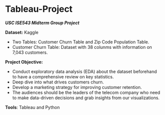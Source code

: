 # Tableau-Project

***USC ISE543 Midterm Group Project***

**Dataset:** Kaggle 
  - Two Tables: Customer Churn Table and Zip Code Population Table.
  - Customer Churn Table: Dataset with 38 colunms with information on 7,043 customers.


**Project Objective:**
- Conduct exploratory data analysis (EDA) about the dataset beforehand to have a comprehensive review on key statistics.
- Deep dive into what drives customers churn.
- Develop a marketing strategy for improving customer retention.
- The audiences should be the leaders of the telecom company who need to make data-driven decisions and grab insights from our visualizations.

**Tools**: Tableau and Python
